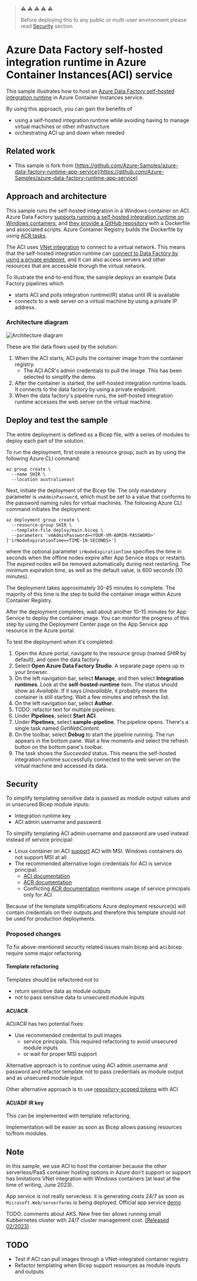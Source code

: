 > :warning: :warning: :warning: :warning: :warning:
> 
> Before deploying this to any public or multi-user environment please read [Security](#Security) section.

# Azure Data Factory self-hosted integration runtime in Azure Container Instances(ACI) service

This sample illustrates how to host an [Azure Data Factory self-hosted integration runtime](https://docs.microsoft.com/azure/data-factory/concepts-integration-runtime) in Azure Container Instances service.

By using this approach, you can gain the benefits of 
* using a self-hosted integration runtime while avoiding having to manage virtual machines or other infrastructure
* orchestrating ACI up and down when needed

## Related work

* This sample is fork from [https://github.com/Azure-Samples/azure-data-factory-runtime-app-service](https://github.com/Azure-Samples/azure-data-factory-runtime-app-service)

## Approach and architecture

This sample runs the self-hosted integration in a Windows container on ACI. Azure Data Factory [supports running a self-hosted integration runtime on Windows containers](https://docs.microsoft.com/azure/data-factory/how-to-run-self-hosted-integration-runtime-in-windows-container), and [they provide a GitHub repository](https://github.com/Azure/Azure-Data-Factory-Integration-Runtime-in-Windows-Container) with a Dockerfile and associated scripts. Azure Container Registry builds the Dockerfile by using [ACR tasks](https://docs.microsoft.com/azure/container-registry/container-registry-tasks-overview).

The ACI uses [VNet integration](https://learn.microsoft.com/en-us/azure/container-instances/container-instances-vnet) to connect to a virtual network. This means that the self-hosted integration runtime can [connect to Data Factory by using a private endpoint](https://docs.microsoft.com/azure/data-factory/data-factory-private-link), and it can also access servers and other resources that are accessible thorugh the virtual network.

To illustrate the end-to-end flow, the sample deploys an example Data Factory pipelines which
* starts ACI and polls integration runtime(IR) status until IR is available 
* connects to a web server on a virtual machine by using a private IP address.

### Architecture diagram

![Architecture diagram](architecture-diagram.png)

These are the data flows used by the solution:

1. When the ACI starts, ACI pulls the container image from the container registry.
    - The ACI ACR's admin credentials to pull the image. This has been selected to simplify the demo.
1. After the container is started, the self-hosted integration runtime loads. It connects to the data factory by using a private endpoint.
1. When the data factory's pipeline runs, the self-hosted integration runtime accesses the web server on the virtual machine.

## Deploy and test the sample

The entire deployment is defined as a Bicep file, with a series of modules to deploy each part of the solution.

To run the deployment, first create a resource group, such as by using the following Azure CLI command:

```azurecli
az group create \
  --name SHIR \
  --location australiaeast
```

Next, initiate the deployment of the Bicep file. The only mandatory parameter is `vmAdminPassword`, which must be set to a value that conforms to the password naming rules for virtual machines. The following Azure CLI command initiates the deployment:

```azurecli
az deployment group create \
  --resource-group SHIR \
  --template-file deploy/main.bicep \
  --parameters 'vmAdminPassword=<YOUR-VM-ADMIN-PASSWORD>' ['irNodeExpirationTime=<TIME-IN-SECONDS>']
```

where the optional parameter `irNodeExpirationTime` specifies the time in seconds when the offline nodes expire after App Service stops or restarts. The expired nodes will be removed automatically during next restarting. The minimum expiration time, as well as the default value, is 600 seconds (10 minutes).

The deployment takes approximately 30-45 minutes to complete. The majority of this time is the step to build the container image within Azure Container Registry.

After the deployment completes, wait about another 10-15 minutes for App Service to deploy the container image. You can monitor the progress of this step by using the Deployment Center page on the App Service app resource in the Azure portal.

To test the deployment when it's completed:

1. Open the Azure portal, navigate to the resource group (named *SHIR* by default), and open the data factory.
1. Select **Open Azure Data Factory Studio**. A separate page opens up in your browser.
1. On the left navigation bar, select **Manage**, and then select **Integration runtimes**. Look at the **self-hosted-runtime** item. The status should show as *Available*. If it says *Unavailable*, it probably means the container is still starting. Wait a few minutes and refresh the list.
1. On the left navigation bar, select **Author**.
1. TODO: refactor text for multiple pipelines:
  1. Under **Pipelines**, select **Start ACI**.
1. Under **Pipelines**, select **sample-pipeline**. The pipeline opens. There's a single task named *GetWebContent*.
1. On the toolbar, select **Debug** to start the pipeline running. The run appears in the bottom pane. Wait a few moments and select the refresh button on the bottom pane's toolbar.
1. The task shows the *Succeeded* status. This means the self-hosted integration runtime successfully connected to the web server on the virtual machine and accessed its data.

## Security

To simplify templating sensitive data is passed as module output values and in unsecured Bicep module inputs:
* Integration runtime key
* ACI admin username and password

To simplify templating ACI admin username and password are used instead instead of service principal:
* Linux container on ACI [support](https://learn.microsoft.com/en-us/azure/container-instances/using-azure-container-registry-mi)  ACI with MSI. Windows containers do not support MSI at all
* The recommended alternative login credentials for ACI is service principal:
  * [ACI documentation](https://learn.microsoft.com/en-us/azure/container-instances/container-instances-using-azure-container-registry)
  * [ACR documentation](https://learn.microsoft.com/en-us/azure/container-registry/container-registry-auth-service-principal)
  * Conflicting [ACR documentation](https://learn.microsoft.com/en-us/azure/container-registry/container-registry-auth-aci) mentions usage of service principals only for ACI

Because of the template simplifications Azure deployment resource(s) will contain credentials on their outputs and therefore this template should not be used for production deployments.

### Proposed changes

To fix above-mentioned security related issues main.bicep and aci.bicep require some major refactoring.

#### Template refactoring
Templates should be refactored not to
* return sensitive data as module outputs
* not to pass sensitve data to unsecured module inputs

#### ACI/ACR
ACI/ACR has two potential fixes:
* Use recommended credential to pull images
  * service principals. This required refactoring to avoid unsecured module inputs
  * or wait for proper MSI support

Alternative approach is to continue using ACI admin username and password and refactor template not to pass credentials as module output and as unsecured module input.

Other alternative approach is to use [repository-scoped tokens](https://learn.microsoft.com/en-gb/azure/container-registry/container-registry-repository-scoped-permissions) with ACI

#### ACI/ADF IR key
This can be implemented with template refactoring. 

Implementation will be easier as soon as Bicep allows passing resources to/from modules.

## Note

In this sample, we use ACI to host the container because the other serverless/PaaS container hosting options in Azure don't support or support has limitations VNet integration with Windows containers (at least at the time of writing, June 2023).

App service is not really serverless: it is generating costs 24/7 as soon as `Microsoft.Web/serverfarms` is being deployed. Official app service [demo](https://github.com/Azure-Samples/azure-data-factory-runtime-app-service)

TODO: comments about AKS. New free tier allows running small Kubbernetes cluster with 24/7 cluster management cost. [(Released 02/2023)](https://techcommunity.microsoft.com/t5/apps-on-azure-blog/azure-kubernetes-service-free-tier-and-standard-tier/ba-p/3731432)

## TODO

* Test if ACI can pull images through a VNet-integrated container registry
* Refactor templating when Bicep support resources as module inputs and outputs
